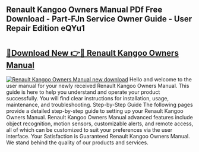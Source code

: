 ## Renault Kangoo Owners Manual PDf Free Download - Part-FJn Service Owner Guide - User Repair Edition eQYu1

# <h2><a href="http://bc68620.oget.top/?id=Renault+Kangoo+Owners+Manual">🔗Download New 👉🔴 Renault Kangoo Owners Manual</a></h2>

[![Renault Kangoo Owners Manual new download](https://i.imgur.com/5g1atiW.png)](http://bc68620.oget.top/?id=Renault+Kangoo+Owners+Manual)
Hello and welcome to the user manual for your newly received Renault Kangoo Owners Manual. This guide is here to help you understand and operate your product successfully. You will find clear instructions for installation, usage, maintenance, and troubleshooting. Step-by-Step Guide The following pages provide a detailed step-by-step guide to setting up your Renault Kangoo Owners Manual. Renault Kangoo Owners Manual advanced features include object recognition, motion sensors, customizable alerts, and remote access, all of which can be customized to suit your preferences via the user interface. Your Satisfaction is Guaranteed Renault Kangoo Owners Manual. We stand behind the quality of our products and services.
